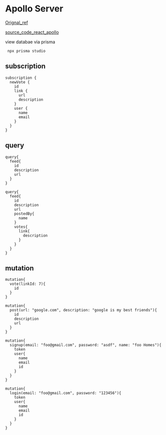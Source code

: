 # Apollo Server

[Orignal_ref](https://www.howtographql.com/graphql-js/0-introduction/)

[source_code_react_apollo](https://github.com/howtographql/react-apollo)

view databae via prisma

```shell
 npx prisma studio
 ```

## subscription

```shell
subscription {
  newVote {
    id
    link {
      url
      description
    }
    user {
      name
      email
    }
  }
}
```

## query

```shell
query{
  feed{
    id
    description
    url
  }
}
```

```shell
query{
  feed{
    id
    description
    url
    postedBy{
      name
    }
    votes{
      link{
        description
      }
    }
  }
}
```

## mutation

```shell
mutation{
  vote(linkId: 7){
    id
  }
}
```

```shell
mutation{
  post(url: "google.com", description: "google is my best friends"){
    id
    description
    url
  }
}
```

```shell
mutation{
  signup(email: "foo@gmail.com", password: "asdf", name: "foo Homes"){
    token
    user{
      name
      email
      id
    }
  }
}
```

```shell
mutation{
  login(email: "foo@gmail.com", password: "123456"){
    token
    user{
      name
      email
      id
    }
  }
}
```
